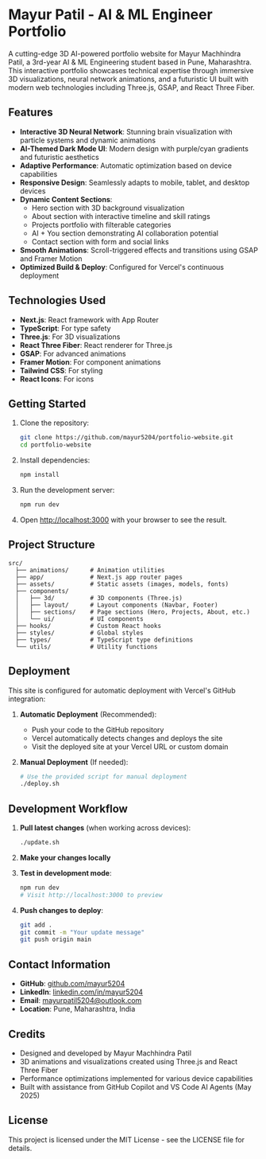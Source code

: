 # Mayur Patil - AI & ML Engineer Portfolio

A cutting-edge 3D AI-powered portfolio website for Mayur Machhindra Patil, a 3rd-year AI & ML Engineering student based in Pune, Maharashtra. This interactive portfolio showcases technical expertise through immersive 3D visualizations, neural network animations, and a futuristic UI built with modern web technologies including Three.js, GSAP, and React Three Fiber.

## Features

- **Interactive 3D Neural Network**: Stunning brain visualization with particle systems and dynamic animations
- **AI-Themed Dark Mode UI**: Modern design with purple/cyan gradients and futuristic aesthetics
- **Adaptive Performance**: Automatic optimization based on device capabilities
- **Responsive Design**: Seamlessly adapts to mobile, tablet, and desktop devices
- **Dynamic Content Sections**:
  - Hero section with 3D background visualization
  - About section with interactive timeline and skill ratings
  - Projects portfolio with filterable categories
  - AI + You section demonstrating AI collaboration potential
  - Contact section with form and social links
- **Smooth Animations**: Scroll-triggered effects and transitions using GSAP and Framer Motion
- **Optimized Build & Deploy**: Configured for Vercel's continuous deployment

## Technologies Used

- **Next.js**: React framework with App Router
- **TypeScript**: For type safety
- **Three.js**: For 3D visualizations
- **React Three Fiber**: React renderer for Three.js
- **GSAP**: For advanced animations
- **Framer Motion**: For component animations
- **Tailwind CSS**: For styling
- **React Icons**: For icons

## Getting Started

1. Clone the repository:
   ```bash
   git clone https://github.com/mayur5204/portfolio-website.git
   cd portfolio-website
   ```

2. Install dependencies:
   ```bash
   npm install
   ```

3. Run the development server:
   ```bash
   npm run dev
   ```

4. Open [http://localhost:3000](http://localhost:3000) with your browser to see the result.

## Project Structure

```
src/
  ├── animations/      # Animation utilities
  ├── app/             # Next.js app router pages
  ├── assets/          # Static assets (images, models, fonts)
  ├── components/      
  │   ├── 3d/          # 3D components (Three.js)
  │   ├── layout/      # Layout components (Navbar, Footer)
  │   ├── sections/    # Page sections (Hero, Projects, About, etc.)
  │   └── ui/          # UI components
  ├── hooks/           # Custom React hooks
  ├── styles/          # Global styles
  ├── types/           # TypeScript type definitions
  └── utils/           # Utility functions
```

## Deployment

This site is configured for automatic deployment with Vercel's GitHub integration:

1. **Automatic Deployment** (Recommended):
   - Push your code to the GitHub repository
   - Vercel automatically detects changes and deploys the site
   - Visit the deployed site at your Vercel URL or custom domain

2. **Manual Deployment** (If needed):
   ```bash
   # Use the provided script for manual deployment
   ./deploy.sh
   ```

## Development Workflow

1. **Pull latest changes** (when working across devices):
   ```bash
   ./update.sh
   ```

2. **Make your changes locally**

3. **Test in development mode**:
   ```bash
   npm run dev
   # Visit http://localhost:3000 to preview
   ```

4. **Push changes to deploy**:
   ```bash
   git add .
   git commit -m "Your update message"
   git push origin main
   ```

## Contact Information

- **GitHub**: [github.com/mayur5204](https://github.com/mayur5204)
- **LinkedIn**: [linkedin.com/in/mayur5204](https://www.linkedin.com/in/mayur5204)
- **Email**: [mayurpatil5204@outlook.com](mailto:mayurpatil5204@outlook.com)
- **Location**: Pune, Maharashtra, India

## Credits

- Designed and developed by Mayur Machhindra Patil
- 3D animations and visualizations created using Three.js and React Three Fiber
- Performance optimizations implemented for various device capabilities
- Built with assistance from GitHub Copilot and VS Code AI Agents (May 2025)

## License

This project is licensed under the MIT License - see the LICENSE file for details.
